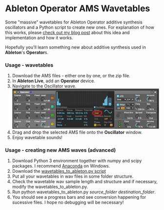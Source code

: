 # Ableton Operator AMS Wavetables
Some "massive" wavetables for Ableton Operator additive synthesis oscillators and a Python script to create new ones.
For explanation of how this works, please [check out my blog post](https://bartwronski.com/2021/01/05/converting-wavetables-to-ableton-operator-ams-waves/) about this idea and implementation and how it works.

Hopefully you'll learn something new about additive synthesis used in **Ableton**'s **Operator**s.

### Usage - wavetables

1. Download the AMS files - either one by one, or the zip file.
1. In **Ableton Live**, add an **Operator** device.
1. Navigate to the Oscillator wave.
![Selecting operator custom wavetable](https://github.com/bartwronski/AbletonOperatorAMSWavetables/blob/main/operator_custom_wavetable.jpg)
1. Drag and drop the selected AMS file onto the **Oscillator** window.
1. Enjoy wavetable sounds!

### Usage - creating new AMS waves (advanced)

1. Download Python 3 environment together with numpy and scipy packages. I recommend [Anaconda](https://www.anaconda.com/products/individual) on Windows.
1. Download the [wavetables_to_ableton.py script](https://github.com/bartwronski/AbletonOperatorAMSWavetables/blob/main/wavetables_to_ableton.py)
1. Put all your wavetables in wav files in some folder structure.
1. Check the wavetable wav sample length and structure and if necessary, modify the wavetables_to_ableton.py.
1. Run python wavetables_to_ableton.py *source_folder* *destination_folder*.
1. You should see a progress bars and see conversion happening for sucessive files. I hope no debugging will be necessary!
